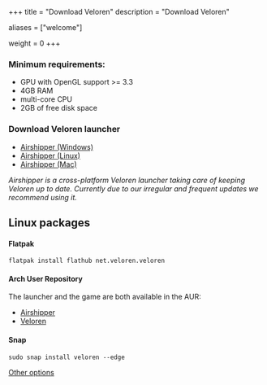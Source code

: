 +++
title = "Download Veloren"
description = "Download Veloren"

aliases = ["welcome"]

weight = 0
+++

### Minimum requirements:

- GPU with OpenGL support >= 3.3
- 4GB RAM
- multi-core CPU
- 2GB of free disk space

### Download Veloren launcher

* <a href="https://github.com/songtronix/airshipper/releases/latest/download/airshipper-windows.msi">Airshipper (Windows)</a>
* <a href="https://github.com/songtronix/airshipper/releases/latest/download/airshipper-linux.zip">Airshipper (Linux)</a>
* <a href="https://github.com/songtronix/airshipper/releases/latest/download/airshipper-macos.zip">Airshipper (Mac)</a>

_Airshipper is a cross-platform Veloren launcher taking care of keeping Veloren up to date. Currently due to our irregular and frequent updates we recommend using it._

## Linux packages

#### Flatpak

`flatpak install flathub net.veloren.veloren`

#### Arch User Repository

The launcher and the game are both available in the AUR:

* [Airshipper](https://aur.archlinux.org/packages/airshipper/)
* [Veloren](https://aur.archlinux.org/packages/veloren/)

#### Snap

`sudo snap install veloren --edge`

[Other options](@/download-other.md)
